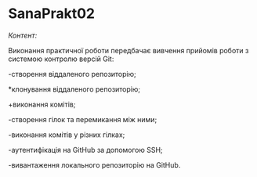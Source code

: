 # SanaPrakt02
_Контент:_

Виконання практичної роботи передбачає вивчення прийомів роботи з системою контролю версій Git:

-створення віддаленого репозиторію;

*клонування віддаленого репозиторію;

+виконання комітів;

-створення гілок та перемикання між ними;

-виконання комітів у різних гілках;

-аутентифікація на GitHub за допомогою SSH;

-вивантаження локального репозиторію на GitHub.
